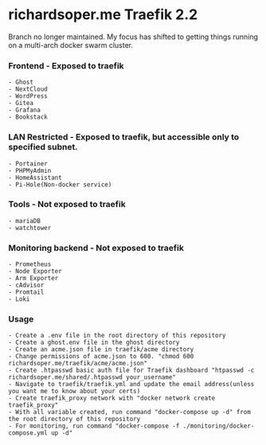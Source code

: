 # richardsoper.me Traefik 2.2

Branch no longer maintained. My focus has shifted to getting things running on a multi-arch docker swarm cluster.

### Frontend - Exposed to traefik

    - Ghost
    - NextCloud
    - WordPress
    - Gitea
    - Grafana
    - Bookstack

### LAN Restricted - Exposed to traefik, but accessible only to specified subnet.

    - Portainer
    - PHPMyAdmin
    - HomeAssistant
    - Pi-Hole(Non-docker service)

### Tools - Not exposed to traefik

    - mariaDB
    - watchtower

### Monitoring backend - Not exposed to traefik

    - Prometheus
    - Node Exporter
    - Arm Exporter
    - cAdvisor
    - Promtail
    - Loki

### Usage

    - Create a .env file in the root directory of this repository
    - Create a ghost.env file in the ghost directory
    - Create an acme.json file in traefik/acme directory
    - Change permissions of acme.json to 600. "chmod 600 richardsoper.me/traefik/acme/acme.json"
    - Create .htpasswd basic auth file for Traefik dashboard "htpasswd -c richardsoper.me/shared/.htpasswd your_username"
    - Navigate to traefik/traefik.yml and update the email address(unless you want me to know about your certs)
    - Create traefik_proxy network with "docker network create traefik_proxy"
    - With all variable created, run command "docker-compose up -d" from the root directory of this repository
    - For monitoring, run command "docker-compose -f ./monitoring/docker-compose.yml up -d"
